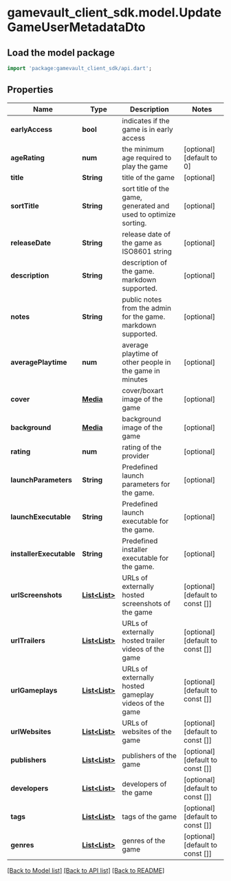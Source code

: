 # gamevault_client_sdk.model.UpdateGameUserMetadataDto

## Load the model package
```dart
import 'package:gamevault_client_sdk/api.dart';
```

## Properties
Name | Type | Description | Notes
------------ | ------------- | ------------- | -------------
**earlyAccess** | **bool** | indicates if the game is in early access | 
**ageRating** | **num** | the minimum age required to play the game | [optional] [default to 0]
**title** | **String** | title of the game | [optional] 
**sortTitle** | **String** | sort title of the game, generated and used to optimize sorting. | [optional] 
**releaseDate** | **String** | release date of the game as ISO8601 string | [optional] 
**description** | **String** | description of the game. markdown supported. | [optional] 
**notes** | **String** | public notes from the admin for the game. markdown supported. | [optional] 
**averagePlaytime** | **num** | average playtime of other people in the game in minutes | [optional] 
**cover** | [**Media**](Media.md) | cover/boxart image of the game | [optional] 
**background** | [**Media**](Media.md) | background image of the game | [optional] 
**rating** | **num** | rating of the provider | [optional] 
**launchParameters** | **String** | Predefined launch parameters for the game. | [optional] 
**launchExecutable** | **String** | Predefined launch executable for the game. | [optional] 
**installerExecutable** | **String** | Predefined installer executable for the game. | [optional] 
**urlScreenshots** | [**List<List<String>>**](List.md) | URLs of externally hosted screenshots of the game | [optional] [default to const []]
**urlTrailers** | [**List<List<String>>**](List.md) | URLs of externally hosted trailer videos of the game | [optional] [default to const []]
**urlGameplays** | [**List<List<String>>**](List.md) | URLs of externally hosted gameplay videos of the game | [optional] [default to const []]
**urlWebsites** | [**List<List<String>>**](List.md) | URLs of websites of the game | [optional] [default to const []]
**publishers** | [**List<List<String>>**](List.md) | publishers of the game | [optional] [default to const []]
**developers** | [**List<List<String>>**](List.md) | developers of the game | [optional] [default to const []]
**tags** | [**List<List<String>>**](List.md) | tags of the game | [optional] [default to const []]
**genres** | [**List<List<String>>**](List.md) | genres of the game | [optional] [default to const []]

[[Back to Model list]](../README.md#documentation-for-models) [[Back to API list]](../README.md#documentation-for-api-endpoints) [[Back to README]](../README.md)


